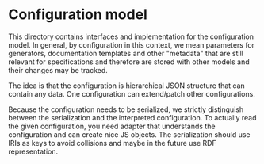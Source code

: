 # Configuration model

This directory contains interfaces and implementation for the configuration model. In general, by configuration in this context, we mean parameters for generators, documentation templates and other "metadata" that are still relevant for specifications and therefore are stored with other models and their changes may be tracked.

The idea is that the configuration is hierarchical JSON structure that can contain any data. One configuration can extend/patch other configurations.

Because the configuration needs to be serialized, we strictly distinguish between the serialization and the interpreted configuration. To actually read the given configuration, you need adapter that understands the configuration and can create nice JS objects. The serialization should use IRIs as keys to avoid collisions and maybe in the future use RDF representation.